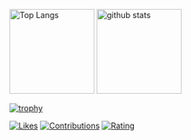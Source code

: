 <p align="left"> 
  <img alt="Top Langs" height="150px" src="https://github-readme-stats-soso-15315.vercel.app/api/top-langs/?username=sosomuse&layout=compact&show_icons=true&theme=onedark" />
  <img alt="github stats" height="150px" src="https://github-readme-stats-soso-15315.vercel.app/api?username=sosomuse&theme=onedark&show_icons=ture" />
</p>

[![trophy](https://github-profile-trophy.vercel.app/?username=sosomuse&theme=onedark&column=7
)](https://github.com/ryo-ma/github-profile-trophy)

[![Likes](https://badgen.org/img/zenn/so_nishimura/likes?style=flat&5)](https://zenn.dev/so_nishimura)
[![Contributions](https://badgen.org/img/qiita/sosomuse/contributions?style=flat&5)](https://qiita.com/sosomuse)
[![Rating](https://badgen.org/img/atcoder/soso15/rating/algorithm?style=flat)](https://atcoder.jp/users/soso15?contestType=algo)
